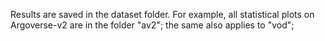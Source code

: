 Results are saved in the dataset folder. For example, all statistical plots on Argoverse-v2 are in the folder "av2"; the same also applies to "vod";
